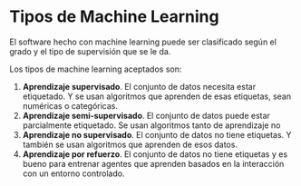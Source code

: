 # Tipos de Machine Learning

El software hecho con machine learning puede ser clasificado según el grado
y el tipo de supervisión que se le da.

Los tipos de machine learning aceptados son:

1. **Aprendizaje supervisado**. El conjunto de datos necesita estar etiquetado.
Y se usan algoritmos que aprenden de esas etiquetas, sean numéricas o
categóricas.
2. **Aprendizaje semi-supervisado**. El conjunto de datos puede estar
parcialmente etiquetado. Se usan algoritmos tanto de aprendizaje no
3. **Aprendizaje no supervisado**. El conjunto de datos no tiene etiquetas.
Y también se usan algoritmos que aprenden de esos datos.
4. **Aprendizaje por refuerzo**. El conjunto de datos no tiene etiquetas
y es bueno para entrenar agentes que aprenden basados en la interacción
con un entorno controlado.


